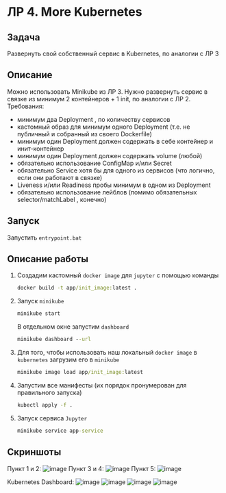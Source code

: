 # ЛР 4. More Kubernetes

## Задача
Развернуть свой собственный сервис в Kubernetes, по аналогии с ЛР 3

## Описание
Можно использовать Minikube из ЛР 3. Нужно развернуть сервис в связке из минимум 2 контейнеров + 1 init, по
аналогии с ЛР 2.
Требования:
- минимум два Deployment , по количеству сервисов
- кастомный образ для минимум одного Deployment (т.е. не публичный и собранный из своего Dockerfile)
- минимум один Deployment должен содержать в себе контейнер и инит-контейнер
- минимум один Deployment должен содержать volume (любой)
- обязательно использование ConfigMap и/или Secret
- обязательно Service хотя бы для одного из сервисов (что логично, если они работают в связке)
- Liveness и/или Readiness пробы минимум в одном из Deployment
- обязательно использование лейблов (помимо обязательных selector/matchLabel , конечно)


## Запуск
Запустить `entrypoint.bat` 
## Описание работы
1. Создадим кастомный `docker image` для `jupyter` с помощью команды
    ```cmd
    docker build -t app/init_image:latest .
    ```
2. Запуск `minikube`
    ```cmd
    minikube start
    ```
    В отдельном окне запустим `dashboard`
    ```cmd
    minikube dashboard --url
    ```
3. Для того, чтобы использовать наш локальный `docker image` в `kubernetes` загрузим его в `minikube`
    ```cmd
    minikube image load app/init_image:latest
    ```
4. Запустим все манифесты (их порядок пронумерован для правильного запуска)
    ```cmd
    kubectl apply -f .
    ```
5. Запуск сервиса `Jupyter`
   ```cmd
   minikube service app-service
   ```
## Скриншоты
Пункт 1 и 2:
![image](https://github.com/user-attachments/assets/14af29a3-e048-44b5-8cb5-8ac79e6d914e)
Пункт 3 и 4:
![image](https://github.com/user-attachments/assets/3ca0b603-5eb4-4a15-9ef8-3a6da33bf27c)
Пункт 5:
![image](https://github.com/user-attachments/assets/33220be9-8237-470e-88bd-093c19cde70c)


Kubernetes Dashboard:
![image](https://github.com/user-attachments/assets/adb19f15-6ba0-4bdb-826b-d82223f2eb26)
![image](https://github.com/user-attachments/assets/b9ccdbca-f458-4d6d-85ec-3fe80a6d3c6f)
![image](https://github.com/user-attachments/assets/d00aeac4-64c7-458e-a172-db7f44b517cb)
![image](https://github.com/user-attachments/assets/c46fd6a2-cec0-41e4-984c-9cdf28a583ea)




